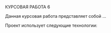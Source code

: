 КУРСОВАЯ РАБОТА 6

Данная курсовая работа представляет собой ...


Проект использует следующие технологии:





